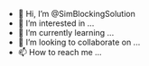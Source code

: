 - 👋 Hi, I’m @SimBlockingSolution
- 👀 I’m interested in ...
- 🌱 I’m currently learning ...
- 💞️ I’m looking to collaborate on ...
- 📫 How to reach me ...

<!---
SimBlockingSolution/SimBlockingSolution is a ✨ special ✨ repository because its `README.md` (this file) appears on your GitHub profile.
You can click the Preview link to take a look at your changes.
--->
